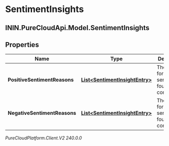 # SentimentInsights

## ININ.PureCloudApi.Model.SentimentInsights

## Properties

|Name | Type | Description | Notes|
|------------ | ------------- | ------------- | -------------|
| **PositiveSentimentReasons** | [**List&lt;SentimentInsightEntry&gt;**](SentimentInsightEntry) | The reasons for positive sentiment found in the conversation | [optional] |
| **NegativeSentimentReasons** | [**List&lt;SentimentInsightEntry&gt;**](SentimentInsightEntry) | The reasons for negative sentiment found in the conversation | [optional] |



_PureCloudPlatform.Client.V2 240.0.0_
